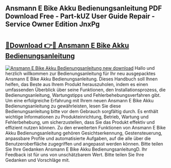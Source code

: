 ## Ansmann E Bike Akku Bedienungsanleitung PDF Download Free - Part-kUZ User Guide Repair - Service Owner Edition JnxPg

# <h2><a href="http://df2lnq.blite.top/?on=Ansmann+E+Bike+Akku+Bedienungsanleitung">🔗Download 👉🔴 Ansmann E Bike Akku Bedienungsanleitung</a></h2>

[![Ansmann E Bike Akku Bedienungsanleitung new download](https://i.imgur.com/lujVjoI.png)](http://df2lnq.blite.top/?on=Ansmann+E+Bike+Akku+Bedienungsanleitung)
Hallo und herzlich willkommen zur Bedienungsanleitung für Ihr neu ausgepacktes Ansmann E Bike Akku Bedienungsanleitung. Dieses Handbuch soll Ihnen helfen, das Beste aus Ihrem Produkt herauszuholen, indem es einen umfassenden Überblick über seine Funktionen, den Installationsprozess, die Bedienungsanleitung, Wartungstipps und Fehlerbehebungsverfahren gibt. Um eine erfolgreiche Erfahrung mit Ihrem neuen Ansmann E Bike Akku Bedienungsanleitung zu gewährleisten, lesen Sie diese Bedienungsanleitung bitte vor dem Gebrauch sorgfältig durch. Es enthält wichtige Informationen zu Produkteinrichtung, Betrieb, Wartung und Fehlerbehebung, um sicherzustellen, dass Sie das Produkt effektiv und effizient nutzen können. Zu den erweiterten Funktionen von Ansmann E Bike Akku Bedienungsanleitung gehören Gesichtserkennung, Gestensteuerung, anpassbare Profile und automatisierte Aufgaben, auf die alle über die Benutzeroberfläche zugegriffen und angepasst werden können. Bitte teilen Sie Ihre Gedanken Ansmann E Bike Akku BedienungsanleitungD. Ihr Feedback ist für uns von unschätzbarem Wert. Bitte teilen Sie Ihre Gedanken und Vorschläge mit.
